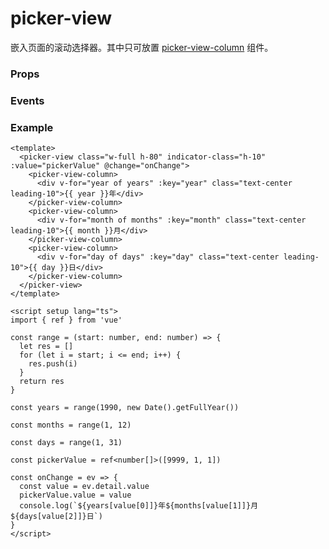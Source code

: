 # picker-view

嵌入页面的滚动选择器。其中只可放置 [picker-view-column](./picker-view-column) 组件。

### Props

<Props :data="props" />

### Events

<Events :data="events" />

### Example

```vue
<template>
  <picker-view class="w-full h-80" indicator-class="h-10" :value="pickerValue" @change="onChange">
    <picker-view-column>
      <div v-for="year of years" :key="year" class="text-center leading-10">{{ year }}年</div>
    </picker-view-column>
    <picker-view-column>
      <div v-for="month of months" :key="month" class="text-center leading-10">{{ month }}月</div>
    </picker-view-column>
    <picker-view-column>
      <div v-for="day of days" :key="day" class="text-center leading-10">{{ day }}日</div>
    </picker-view-column>
  </picker-view>
</template>

<script setup lang="ts">
import { ref } from 'vue'

const range = (start: number, end: number) => {
  let res = []
  for (let i = start; i <= end; i++) {
    res.push(i)
  }
  return res
}

const years = range(1990, new Date().getFullYear())

const months = range(1, 12)

const days = range(1, 31)

const pickerValue = ref<number[]>([9999, 1, 1])

const onChange = ev => {
  const value = ev.detail.value
  pickerValue.value = value
  console.log(`${years[value[0]]}年${months[value[1]]}月${days[value[2]]}日`)
}
</script>
```

<script setup>
const props = [
    {
        name: "value", 
        type: "number[]",
        default: "",
        required: false, 
        desc:"数组中的数字依次表示 picker-view 内的 picker-view-column 选择的第几项（下标从 0 开始）", 
        version: "0.1.0"
    },
    {
        name: "indicator-style", 
        type:"string",
        default: "",
        required: false, 
        desc:"设置选择器中间选中框的样式", 
        version: "0.1.0"
    },
    {
        name: "indicator-class", 
        type:"string",
        default: "",
        required: false, 
        desc:"设置选择器中间选中框的类名", 
        version: "0.1.0"
    },
    {
        name: "mask-class", 
        type:"string",
        default: "",
        required: false, 
        desc:"设置蒙层的样式", 
        version: "0.1.0"
    },
    {
        name: "mask-style", 
        type:"string",
        default: "",
        required: false, 
        desc:"设置蒙层的类名", 
        version: "0.1.0"
    }
]

const events = [
    {
        name: "change", 
        desc:"滚动选择时触发", 
        event:"{ value: number[] }",
        version: "0.1.0"
    },
    {
        name: "pickstart", 
        desc:"当滚动选择开始时候触发", 
        event:"",
        version: "0.1.0"
    },
    {
        name: "pickend", 
        desc:"当滚动选择结束时候触发事件", 
        event:"",
        version: "0.1.0"
    },
]
</script>
